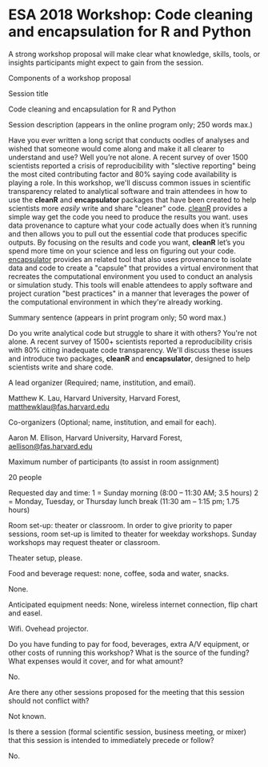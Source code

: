 # ESA 2018 Workshop: Code cleaning and encapsulation for R and Python

A strong workshop proposal will make clear what knowledge, skills,
tools, or insights participants might expect to gain from the session.

Components of a workshop proposal

Session title

Code cleaning and encapsulation for R and Python

Session description (appears in the online program only; 250 words
max.)

Have you ever written a long script that conducts oodles of analyses
and wished that someone would come along and make it all clearer to
understand and use? Well you’re not alone. A recent survey of over
1500 scientists reported a crisis of reproducibility with "slective
reporting" being the most cited contributing factor and 80% saying
code availability is playing a role. In this workshop, we'll discuss
common issues in scientific transparency related to analytical
software and train attendees in how to use the **cleanR** and
**encapsulator** packages that have been created to help scientists
more *easily* write and share "cleaner"
code. [cleanR](https://github.com/ProvTools/cleanR) provides a simple
way get the code you need to produce the results you want. uses data
provenance to capture what your code actually does when it’s running
and then allows you to pull out the essential code that produces
specific outputs. By focusing on the results and code you want,
**cleanR** let’s you spend more time on your science and less on
figuring out your
code. [encapsulator](https://github.com/ProvTools/encapsulator)
provides an related tool that also uses provenance to isolate data and
code to create a "capsule" that provides a virtual environment that
recreates the computational environment you used to conduct an
analysis or simulation study. This tools will enable attendees to
apply software and project curation "best practices" in a manner that
leverages the power of the computational environment in which they're
already working.

Summary sentence (appears in print program only; 50 word max.)

Do you write analytical code but struggle to share it with others?
You're not alone. A recent survey of 1500+ scientists reported a
reproducibility crisis with 80% citing inadequate code
transparency. We'll discuss these issues and introduce two packages,
**cleanR** and **encapsulator**, designed to help scientists write and
share code.

A lead organizer (Required; name, institution, and email).

Matthew K. Lau, Harvard University, Harvard Forest, matthewklau@fas.harvard.edu

Co-organizers (Optional; name, institution, and email for each).

Aaron M. Ellison, Harvard University, Harvard Forest, aellison@fas.harvard.edu

Maximum number of participants (to assist in room assignment)

20 people

Requested day and time:
1 = Sunday morning (8:00 – 11:30 AM; 3.5 hours)
2 = Monday, Tuesday, or Thursday lunch break (11:30 am – 1:15 pm; 1.75
hours)

Room set-up: theater or classroom. In order to give priority to paper
sessions, room set-up is limited to theater for weekday
workshops. Sunday workshops may request theater or classroom.

Theater setup, please. 

Food and beverage request: none, coffee, soda and water, snacks.

None. 

Anticipated equipment needs: None, wireless internet connection, flip
chart and easel.

Wifi. 
Ovehead projector.

Do you have funding to pay for food, beverages, extra A/V equipment,
or other costs of running this workshop? What is the source of the
funding? What expenses would it cover, and for what amount?

No. 

Are there any other sessions proposed for the meeting that this
session should not conflict with?

Not known. 

Is there a session (formal scientific session, business meeting, or
mixer) that this session is intended to immediately precede or follow?

No.

